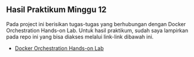 ## Hasil Praktikum Minggu 12

Pada project ini berisikan tugas-tugas yang berhubungan dengan Docker Orchestration Hands-on Lab. Untuk hasil praktikum, sudah saya lampirkan pada repo ini yang bisa diakses melalui link-link dibawah ini.   

- [Docker Orchestration Hands-on Lab](https://github.com/wulankinasih973/tekn-cloud-computing/blob/main/minggu-12/latihan.md)
